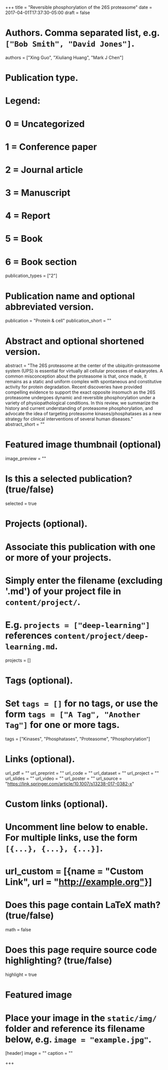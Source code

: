 +++
title = "Reversible phosphorylation of the 26S proteasome"
date = 2017-04-01T17:37:30-05:00
draft = false

# Authors. Comma separated list, e.g. `["Bob Smith", "David Jones"]`.
authors = ["Xing Guo", "Xiuliang Huang", "Mark J Chen"]

# Publication type.
# Legend:
# 0 = Uncategorized
# 1 = Conference paper
# 2 = Journal article
# 3 = Manuscript
# 4 = Report
# 5 = Book
# 6 = Book section
publication_types = ["2"]

# Publication name and optional abbreviated version.
publication = "Protein & cell"
publication_short = ""

# Abstract and optional shortened version.
abstract = "The 26S proteasome at the center of the ubiquitin-proteasome system (UPS) is essential for virtually all cellular processes of eukaryotes. A common misconception about the proteasome is that, once made, it remains as a static and uniform complex with spontaneous and constitutive activity for protein degradation. Recent discoveries have provided compelling evidence to support the exact opposite insomuch as the 26S proteasome undergoes dynamic and reversible phosphorylation under a variety of physiopathological conditions. In this review, we summarize the history and current understanding of proteasome phosphorylation, and advocate the idea of targeting proteasome kinases/phosphatases as a new strategy for clinical interventions of several human diseases."
abstract_short = ""

# Featured image thumbnail (optional)
image_preview = ""

# Is this a selected publication? (true/false)
selected = true

# Projects (optional).
#   Associate this publication with one or more of your projects.
#   Simply enter the filename (excluding '.md') of your project file in `content/project/`.
#   E.g. `projects = ["deep-learning"]` references `content/project/deep-learning.md`.
projects = []

# Tags (optional).
#   Set `tags = []` for no tags, or use the form `tags = ["A Tag", "Another Tag"]` for one or more tags.
tags = ["Kinases", "Phosphatases", "Proteasome", "Phosphorylation"]

# Links (optional).
url_pdf = ""
url_preprint = ""
url_code = ""
url_dataset = ""
url_project = ""
url_slides = ""
url_video = ""
url_poster = ""
url_source = "https://link.springer.com/article/10.1007/s13238-017-0382-x"

# Custom links (optional).
#   Uncomment line below to enable. For multiple links, use the form `[{...}, {...}, {...}]`.
# url_custom = [{name = "Custom Link", url = "http://example.org"}]

# Does this page contain LaTeX math? (true/false)
math = false

# Does this page require source code highlighting? (true/false)
highlight = true

# Featured image
# Place your image in the `static/img/` folder and reference its filename below, e.g. `image = "example.jpg"`.
[header]
image = ""
caption = ""

+++
